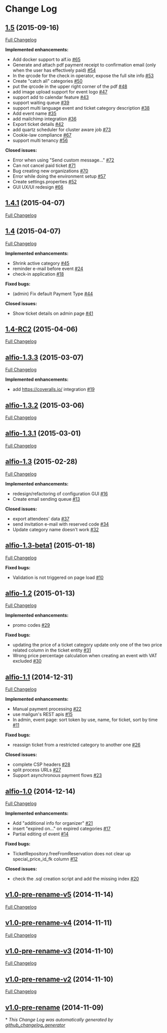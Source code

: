 # Change Log

## [1.5](https://github.com/exteso/alf.io/tree/1.5) (2015-09-16)
[Full Changelog](https://github.com/exteso/alf.io/compare/1.4.1...1.5)

**Implemented enhancements:**

- Add docker support to alf.io [\#65](https://github.com/exteso/alf.io/issues/65)
- Generate and attach pdf payment receipt to confirmation email \(only when the user has effectively paid\) [\#54](https://github.com/exteso/alf.io/issues/54)
- In the qrcode for the check in operator, expose the full site info [\#53](https://github.com/exteso/alf.io/issues/53)
- Create "catch all" categories [\#50](https://github.com/exteso/alf.io/issues/50)
- put the qrcode in the upper right corner of the pdf [\#48](https://github.com/exteso/alf.io/issues/48)
- add image upload support for event logo [\#47](https://github.com/exteso/alf.io/issues/47)
- support add to calendar feature [\#43](https://github.com/exteso/alf.io/issues/43)
- support waiting queue [\#39](https://github.com/exteso/alf.io/issues/39)
- support multi language event and ticket category description [\#38](https://github.com/exteso/alf.io/issues/38)
- Add event name [\#35](https://github.com/exteso/alf.io/issues/35)
- add mailchimp integration [\#36](https://github.com/exteso/alf.io/issues/36)
- Export ticket details [\#42](https://github.com/exteso/alf.io/issues/42)
- add quartz scheduler for cluster aware job [\#73](https://github.com/exteso/alf.io/issues/73)
- Cookie-law compliance [\#67](https://github.com/exteso/alf.io/issues/67)
- support multi tenancy [\#56](https://github.com/exteso/alf.io/issues/56)

**Closed issues:**

- Error when using "Send custom message..." [\#72](https://github.com/exteso/alf.io/issues/72)
- Can not cancel paid ticket [\#71](https://github.com/exteso/alf.io/issues/71)
- Bug creating new organizations [\#70](https://github.com/exteso/alf.io/issues/70)
- Error while doing the environment setup [\#57](https://github.com/exteso/alf.io/issues/57)
- Create settings.properties [\#52](https://github.com/exteso/alf.io/issues/52)
- GUI UX/UI redesign [\#66](https://github.com/exteso/alf.io/issues/66)

## [1.4.1](https://github.com/exteso/alf.io/tree/1.4.1) (2015-04-07)
[Full Changelog](https://github.com/exteso/alf.io/compare/1.4...1.4.1)

## [1.4](https://github.com/exteso/alf.io/tree/1.4) (2015-04-07)
[Full Changelog](https://github.com/exteso/alf.io/compare/1.4-RC2...1.4)

**Implemented enhancements:**

- Shrink active category [\#45](https://github.com/exteso/alf.io/issues/45)
- reminder e-mail before event [\#24](https://github.com/exteso/alf.io/issues/24)
- check-in application [\#18](https://github.com/exteso/alf.io/issues/18)

**Fixed bugs:**

- \(admin\) Fix default Payment Type [\#44](https://github.com/exteso/alf.io/issues/44)

**Closed issues:**

- Show ticket details on admin page [\#41](https://github.com/exteso/alf.io/issues/41)

## [1.4-RC2](https://github.com/exteso/alf.io/tree/1.4-RC2) (2015-04-06)
[Full Changelog](https://github.com/exteso/alf.io/compare/alfio-1.3.3...1.4-RC2)

## [alfio-1.3.3](https://github.com/exteso/alf.io/tree/alfio-1.3.3) (2015-03-07)
[Full Changelog](https://github.com/exteso/alf.io/compare/alfio-1.3.2...alfio-1.3.3)

**Implemented enhancements:**

- add https://coveralls.io/ integration [\#19](https://github.com/exteso/alf.io/issues/19)

## [alfio-1.3.2](https://github.com/exteso/alf.io/tree/alfio-1.3.2) (2015-03-06)
[Full Changelog](https://github.com/exteso/alf.io/compare/alfio-1.3.1...alfio-1.3.2)

## [alfio-1.3.1](https://github.com/exteso/alf.io/tree/alfio-1.3.1) (2015-03-01)
[Full Changelog](https://github.com/exteso/alf.io/compare/alfio-1.3...alfio-1.3.1)

## [alfio-1.3](https://github.com/exteso/alf.io/tree/alfio-1.3) (2015-02-28)
[Full Changelog](https://github.com/exteso/alf.io/compare/alfio-1.3-beta1...alfio-1.3)

**Implemented enhancements:**

- redesign/refactoring of configuration GUI [\#16](https://github.com/exteso/alf.io/issues/16)
- Create email sending queue [\#13](https://github.com/exteso/alf.io/issues/13)

**Closed issues:**

- export attendees' data [\#37](https://github.com/exteso/alf.io/issues/37)
- send invitation e-mail with reserved code [\#34](https://github.com/exteso/alf.io/issues/34)
- Update category name doesn't work [\#32](https://github.com/exteso/alf.io/issues/32)

## [alfio-1.3-beta1](https://github.com/exteso/alf.io/tree/alfio-1.3-beta1) (2015-01-18)
[Full Changelog](https://github.com/exteso/alf.io/compare/alfio-1.2...alfio-1.3-beta1)

**Fixed bugs:**

- Validation is not triggered on page load [\#10](https://github.com/exteso/alf.io/issues/10)

## [alfio-1.2](https://github.com/exteso/alf.io/tree/alfio-1.2) (2015-01-13)
[Full Changelog](https://github.com/exteso/alf.io/compare/alfio-1.1...alfio-1.2)

**Implemented enhancements:**

- promo codes [\#29](https://github.com/exteso/alf.io/issues/29)

**Fixed bugs:**

- updating the price of a ticket category update only one of the two price related column in the ticket entity [\#31](https://github.com/exteso/alf.io/issues/31)
- Wrong price percentage calculation when creating an event with VAT excluded [\#30](https://github.com/exteso/alf.io/issues/30)

## [alfio-1.1](https://github.com/exteso/alf.io/tree/alfio-1.1) (2014-12-31)
[Full Changelog](https://github.com/exteso/alf.io/compare/alfio-1.0...alfio-1.1)

**Implemented enhancements:**

- Manual payment processing [\#22](https://github.com/exteso/alf.io/issues/22)
- use mailgun's REST apis [\#15](https://github.com/exteso/alf.io/issues/15)
- In admin, event page: sort token by use, name, for ticket, sort by time [\#11](https://github.com/exteso/alf.io/issues/11)

**Fixed bugs:**

- reassign ticket from a restricted category to another one [\#26](https://github.com/exteso/alf.io/issues/26)

**Closed issues:**

- complete CSP headers [\#28](https://github.com/exteso/alf.io/issues/28)
- split process URLs [\#27](https://github.com/exteso/alf.io/issues/27)
- Support asynchronous payment flows [\#23](https://github.com/exteso/alf.io/issues/23)

## [alfio-1.0](https://github.com/exteso/alf.io/tree/alfio-1.0) (2014-12-14)
[Full Changelog](https://github.com/exteso/alf.io/compare/v1.0-pre-rename-v5...alfio-1.0)

**Implemented enhancements:**

- Add "additional info for organizer" [\#21](https://github.com/exteso/alf.io/issues/21)
- insert "expired on..." on expired categories [\#17](https://github.com/exteso/alf.io/issues/17)
- Partial editing of event [\#14](https://github.com/exteso/alf.io/issues/14)

**Fixed bugs:**

- TicketRepository.freeFromReservation does not clear up special\_price\_id\_fk column [\#12](https://github.com/exteso/alf.io/issues/12)

**Closed issues:**

- check the .sql creation script and add the missing index [\#20](https://github.com/exteso/alf.io/issues/20)

## [v1.0-pre-rename-v5](https://github.com/exteso/alf.io/tree/v1.0-pre-rename-v5) (2014-11-14)
[Full Changelog](https://github.com/exteso/alf.io/compare/v1.0-pre-rename-v4...v1.0-pre-rename-v5)

## [v1.0-pre-rename-v4](https://github.com/exteso/alf.io/tree/v1.0-pre-rename-v4) (2014-11-11)
[Full Changelog](https://github.com/exteso/alf.io/compare/v1.0-pre-rename-v3...v1.0-pre-rename-v4)

## [v1.0-pre-rename-v3](https://github.com/exteso/alf.io/tree/v1.0-pre-rename-v3) (2014-11-10)
[Full Changelog](https://github.com/exteso/alf.io/compare/v1.0-pre-rename-v2...v1.0-pre-rename-v3)

## [v1.0-pre-rename-v2](https://github.com/exteso/alf.io/tree/v1.0-pre-rename-v2) (2014-11-10)
[Full Changelog](https://github.com/exteso/alf.io/compare/v1.0-pre-rename...v1.0-pre-rename-v2)

## [v1.0-pre-rename](https://github.com/exteso/alf.io/tree/v1.0-pre-rename) (2014-11-09)


\* *This Change Log was automatically generated by [github_changelog_generator](https://github.com/skywinder/Github-Changelog-Generator)*